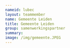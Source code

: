```yaml
---
nameid: lubec
layout: teammember
name: Gemeente Leiden
title: Gemeente Leiden
group: samenwerkingspartner
summary: 
image: /img/gemeente.JPEG
---
```


 

